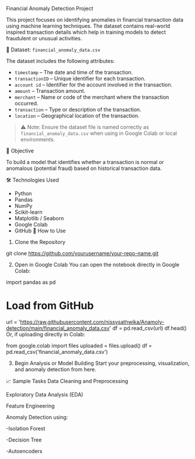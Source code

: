 Financial Anomaly Detection Project

This project focuses on identifying anomalies in financial transaction data using machine learning techniques. The dataset contains real-world inspired transaction details which help in training models to detect fraudulent or unusual activities.

📁 Dataset: `financial_anomaly_data.csv`

The dataset includes the following attributes:

- `timestamp` – The date and time of the transaction.
- `transactionID` – Unique identifier for each transaction.
- `account id` – Identifier for the account involved in the transaction.
- `amount` – Transaction amount.
- `merchant` – Name or code of the merchant where the transaction occurred.
- `transaction` – Type or description of the transaction.
- `location` – Geographical location of the transaction.

> ⚠️ Note: Ensure the dataset file is named correctly as `financial_anomaly_data.csv` when using in Google Colab or local environments.

📌 Objective

To build a model that identifies whether a transaction is normal or anomalous (potential fraud) based on historical transaction data.

🛠️ Technologies Used

- Python
- Pandas
- NumPy
- Scikit-learn
- Matplotlib / Seaborn
- Google Colab
- GitHub
🚀 How to Use
1. Clone the Repository

git clone https://github.com/yourusername/your-repo-name.git

2. Open in Google Colab
You can open the notebook directly in Google Colab:

import pandas as pd

# Load from GitHub
url = 'https://raw.githubusercontent.com/nissysathwika/Anamoly-detection/main/financial_anomaly_data.csv'
df = pd.read_csv(url)
df.head()
Or, if uploading directly in Colab:


from google.colab import files
uploaded = files.upload()
df = pd.read_csv('financial_anomaly_data.csv')

3. Begin Analysis or Model Building
Start your preprocessing, visualization, and anomaly detection from here.

📈 Sample Tasks
Data Cleaning and Preprocessing

Exploratory Data Analysis (EDA)

Feature Engineering

Anomaly Detection using:

-Isolation Forest

-Decision Tree

-Autoencoders
